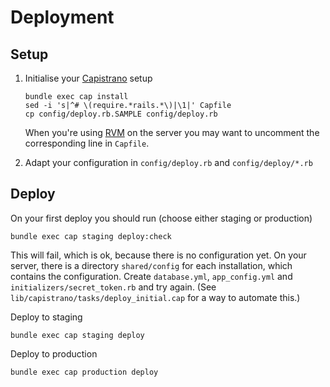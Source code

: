 Deployment
=========

Setup
-----

1. Initialise your [Capistrano](http://capistranorb.com/) setup

       bundle exec cap install
       sed -i 's|^# \(require.*rails.*\)|\1|' Capfile
       cp config/deploy.rb.SAMPLE config/deploy.rb

   When you're using [RVM](http://rvm.io/) on the server you may want to
   uncomment the corresponding line in `Capfile`.

2. Adapt your configuration in `config/deploy.rb` and `config/deploy/*.rb`


Deploy
------

On your first deploy you should run (choose either staging or production)

    bundle exec cap staging deploy:check

This will fail, which is ok, because there is no configuration yet. On your
server, there is a directory `shared/config` for each installation, which
contains the configuration. Create `database.yml`, `app_config.yml` and
`initializers/secret_token.rb` and try again.
(See `lib/capistrano/tasks/deploy_initial.cap` for a way to automate this.)

Deploy to staging

    bundle exec cap staging deploy

Deploy to production

    bundle exec cap production deploy

